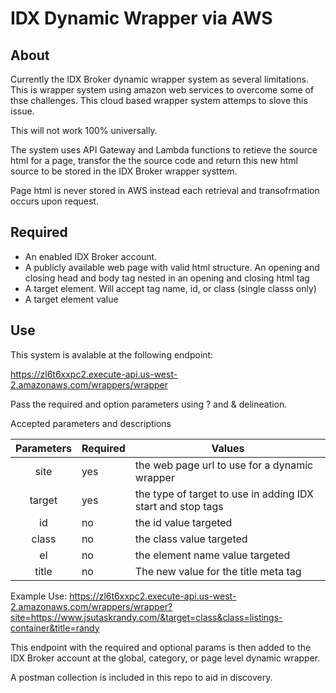 # IDX Dynamic Wrapper via AWS

## About

Currently the IDX Broker dynamic wrapper system as several limitations. This is wrapper system using amazon web services to overcome some of thse challenges. This cloud based wrapper system attemps to slove this issue.

This will not work 100% universally.

The system uses API Gateway and Lambda functions to retieve the source html for a page, transfor the the source code and return this new html source to be stored in the IDX Broker wrapper systtem.

Page html is never stored in AWS instead each retrieval and transofrmation occurs upon request.

## Required

* An enabled IDX Broker account.
* A publicly available web page with valid html structure. An opening and closing head and body tag nested in an opening and closing html tag
* A target element. Will accept tag name, id, or class (single classs only)
* A target element value

## Use

This system is avalable at the following endpoint:

https://zl6t6xxpc2.execute-api.us-west-2.amazonaws.com/wrappers/wrapper

Pass the required and option parameters using ? and & delineation.

Accepted parameters and descriptions

| Parameters | Required | Values                                                      |
|:----------:|----------|-------------------------------------------------------------|
| site       | yes      | the web page url to use for a dynamic wrapper               |
| target     | yes      | the type of target to use in adding IDX start and stop tags |
| id         | no       | the id value targeted                                       |
| class      | no       | the class value targeted                                    |
| el         | no       | the element name value targeted                             |
| title      | no       | The new value for the title meta tag                        |

Example Use: https://zl6t6xxpc2.execute-api.us-west-2.amazonaws.com/wrappers/wrapper?site=https://www.jsutaskrandy.com/&target=class&class=listings-container&title=randy

This endpoint with the required and optional params is then added to the IDX Broker account at the global, category, or page level dynamic wrapper.

A postman collection is included in this repo to aid in discovery.
